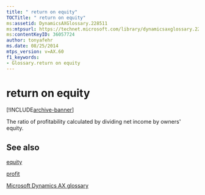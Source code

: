 ```yaml
---
title: " return on equity"
TOCTitle: " return on equity"
ms:assetid: DynamicsAXGlossary.228511
ms:mtpsurl: https://technet.microsoft.com/library/dynamicsaxglossary.228511(v=AX.60)
ms:contentKeyID: 36057724
author: tonyafehr
ms.date: 08/25/2014
mtps_version: v=AX.60
f1_keywords:
- Glossary.return on equity
---
```


# return on equity


[!INCLUDE[archive-banner](includes/archive-banner.md)]

The ratio of profitability calculated by dividing net income by owners' equity.

## See also

[equity](equity.md)

[profit](profit.md)

[Microsoft Dynamics AX glossary](glossary/microsoft-dynamics-ax-glossary.md)

  


